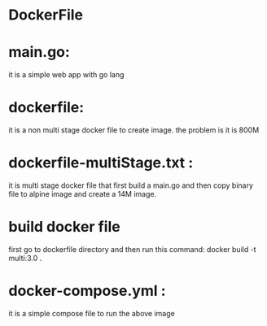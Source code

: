# DockerFile
# main.go:
  it is a simple web app with go lang
# dockerfile: 
  it is a non multi stage docker file to create image.
  the problem is it is 800M
# dockerfile-multiStage.txt :
  it is multi stage docker file that first build a main.go
  and then copy binary file to alpine image and create a 14M image.
# build docker file 
  first go to dockerfile directory and then run this command:
  docker build -t multi:3.0 .
# docker-compose.yml :
  it is a simple compose file to run the above image
